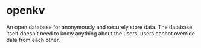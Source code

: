 # openkv

An open database for anonymously and securely store data. The database itself doesn't need to know
anything about the users, users cannot override data from each other.
